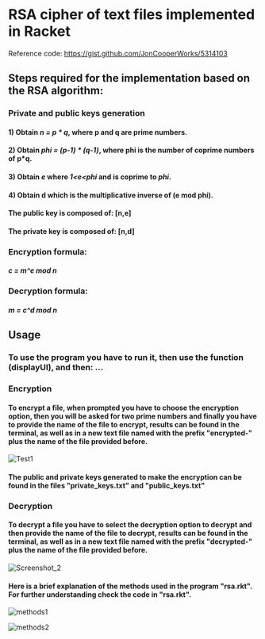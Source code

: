 # RSA cipher of text files implemented in Racket

Reference code: https://gist.github.com/JonCooperWorks/5314103

## Steps required for the implementation based on the RSA algorithm:

### Private and public keys generation

#### 1) Obtain *n = p * q*, where p and q are prime numbers. 
#### 2) Obtain *phi = (p-1) * (q-1)*, where phi is the number of coprime numbers of p*q.
#### 3) Obtain *e* where *1<e<phi* and is coprime to *phi*.
#### 4) Obtain d which is the multiplicative inverse of (e mod phi).

#### The public key is composed of: [n,e] 
#### The private key is composed of: [n,d]

### Encryption formula: 
#### *c = m^e mod n*

### Decryption formula: 
#### *m = c^d mod n*

## Usage
### To use the program you have to run it, then use the function (displayUI), and then: ...

### Encryption
#### To encrypt a file, when prompted you have to choose the encryption option, then you will be asked for two prime numbers and finally you have to provide the name of the file to encrypt, results can be found in the terminal, as well as in a new text file named with the prefix "encrypted-" plus the name of the file provided before.

![Test1](https://user-images.githubusercontent.com/22597425/84837609-26755880-affe-11ea-81a2-c74cae83bd79.png)

#### The public and private keys generated to make the encryption can be found in the files "private_keys.txt" and "public_keys.txt"

### Decryption
#### To decrypt a file you have to select the decryption option to decrypt and then provide the name of the file to decrypt, results can be found in the terminal, as well as in a new text file named with the prefix "decrypted-" plus the name of the file provided before.

![Screenshot_2](https://user-images.githubusercontent.com/22597425/84837995-fa0e0c00-affe-11ea-9cc9-1899bcb1007d.png)

#### Here is a brief explanation of the methods used in the program "rsa.rkt". For further understanding check the code in "rsa.rkt".

![methods1](https://user-images.githubusercontent.com/22597425/84838784-eb285900-b000-11ea-8b14-3160c083ddfc.png)

![methods2](https://user-images.githubusercontent.com/22597425/84838802-fda29280-b000-11ea-94d6-5855a3ec4c67.png)
